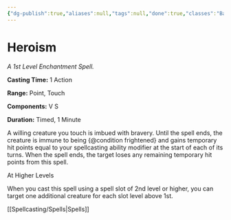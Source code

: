```yaml
---
{"dg-publish":true,"aliases":null,"tags":null,"done":true,"classes":"Bard, Paladin,","spellLevel":1,"school":"Enchantment","source":"PHB","permalink":"/spells/heroism/","dgHomeLink":false,"dgPassFrontmatter":true}
---
```


# Heroism
*A 1st Level Enchantment Spell.*

**Casting Time:** 1 Action

**Range:** Point, Touch

**Components:** V S 

**Duration:** Timed, 1 Minute

A willing creature you touch is imbued with bravery. Until the spell ends, the creature is immune to being {@condition frightened} and gains temporary hit points equal to your spellcasting ability modifier at the start of each of its turns. When the spell ends, the target loses any remaining temporary hit points from this spell.

At Higher Levels

When you cast this spell using a spell slot of 2nd level or higher, you can target one additional creature for each slot level above 1st.

[[Spellcasting/Spells|Spells]]